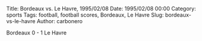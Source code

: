 Title: Bordeaux vs. Le Havre, 1995/02/08
Date: 1995/02/08 00:00
Category: sports
Tags: football, football scores, Bordeaux, Le Havre
Slug: bordeaux-vs-le-havre
Author: carbonero


Bordeaux 0 - 1 Le Havre
